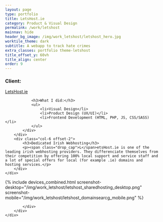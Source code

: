 ```yaml
---
layout: page
type: portfolio
title: LetsHost.ie
category: Product & Visual Design
permalink: /work/letshost
mainnav: hide
header_bg_image: /img/work_letshost/letshost_hero.jpg
worktile_theme: dark
subtitle: A webapp to track hate crimes 
extra_classes: portfolio theme-letshost
title_offset_y: 60vh
title_align: center
order: 9
---
```


<div class="wrapper">
	<div class="row">
		<div class="col-4">
			<div class="infobox">				
				<h3>Client:</h3>
				<p><a href="www.letshost.ie">LetsHost.ie</a></p>
			
				<h3>What I did:</h3>
				<ul>
					<li>Visual Design</li>
					<li>Product Design (UX/UI)</li>
					<li>Frontend Development (HTML, PHP, JS, CSS/SASS)</li>
				</ul>
			</div>
		</div>
		<div class="col-6 offset-2">								
			<h3>Dedicated Irish Webhosting</h3>
			<p><span class="drop_cap">L</span>etsHost.ie is one of the leading irish webhosting providers. They differenciate themselves from their competition by offering 100% local support and service staff and a lot of special offers for local (for example .ie) domains and hosting services.</p>
		</div>
	</div>
</div>
<div class="wrapper_outer" style="background-image: url(/img/work_letshost/letshost_bgpattern.png)">
	<div class="wrapper">
		<div class="row row--aligncenter">
			<div class="col-8 offset-2">				
				{% include devices_combined.html screenshot-desktop="/img/work_letshost/letshost_sharedhosting_desktop.png" screenshot-mobile="/img/work_letshost/letshost_domainsearcg_mobile.png" %}

			</div>
		</div>
	</div>
</div>